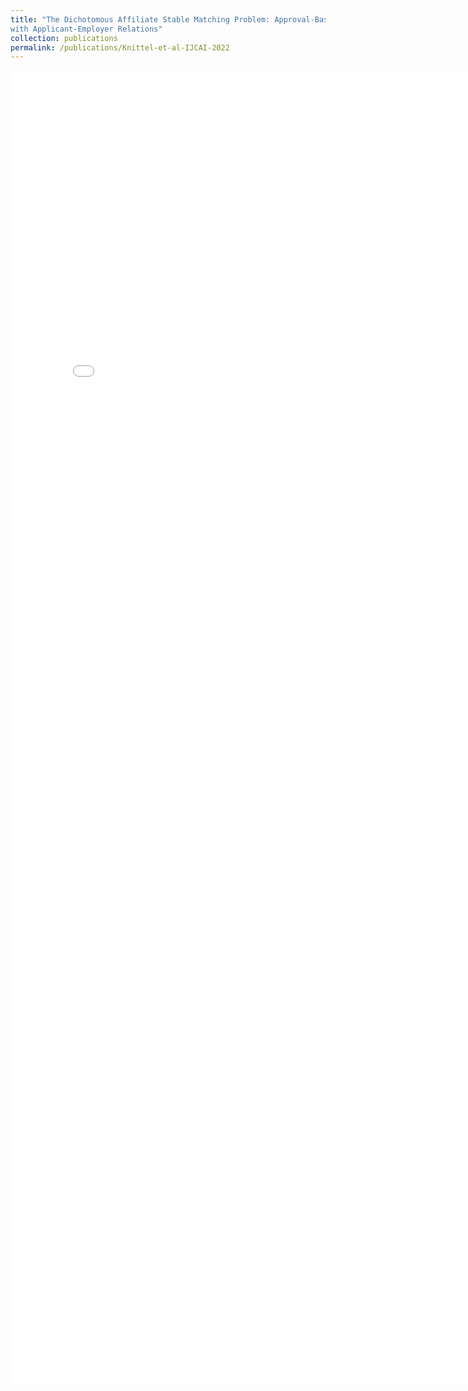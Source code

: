 ```yaml
---
title: "The Dichotomous Affiliate Stable Matching Problem: Approval-Based Matching
with Applicant-Employer Relations"
collection: publications
permalink: /publications/Knittel-et-al-IJCAI-2022
---
```


<embed src="../files/Knittel_et_al_IJCAI_2022.pdf" width="800px" height="2100px" />
